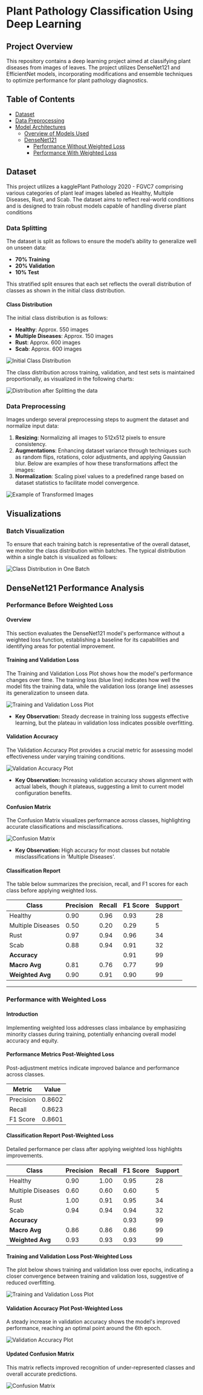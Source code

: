 
# Plant Pathology Classification Using Deep Learning

## Project Overview
This repository contains a deep learning project aimed at classifying plant diseases from images of leaves. The project utilizes DenseNet121 and EfficientNet models, incorporating modifications and ensemble techniques to optimize performance for plant pathology diagnostics.

## Table of Contents
- [Dataset](#dataset)
- [Data Preprocessing](#data-preprocessing)
- [Model Architectures](#model-architectures)
  - [Overview of Models Used](#overview-of-models-used)
  - [DenseNet121](#densenet121)
    - [Performance Without Weighted Loss](#performance-without-weighted-loss)
    - [Performance With Weighted Loss](#performance-with-weighted-loss)



## Dataset

This project utilizes a kagglePlant Pathology 2020 - FGVC7 comprising various categories of plant leaf images labeled as Healthy, Multiple Diseases, Rust, and Scab. The dataset aims to reflect real-world conditions and is designed to train robust models capable of handling diverse plant conditions

### Data Splitting

The dataset is split as follows to ensure the model’s ability to generalize well on unseen data:
- **70% Training**
- **20% Validation**
- **10% Test**

This stratified split ensures that each set reflects the overall distribution of classes as shown in the initial class distribution.

#### Class Distribution
The initial class distribution is as follows:
- **Healthy**: Approx. 550 images
- **Multiple Diseases**: Approx. 150 images
- **Rust**: Approx. 600 images
- **Scab**: Approx. 600 images

![Initial Class Distribution](Images/class_distribution.png)

The class distribution across training, validation, and test sets is maintained proportionally, as visualized in the following charts:

![Distribution after Splitting the data](Images/splitDistribution.png)
### Data Preprocessing

Images undergo several preprocessing steps to augment the dataset and normalize input data:

1. **Resizing**: Normalizing all images to 512x512 pixels to ensure consistency.
2. **Augmentations**: Enhancing dataset variance through techniques such as random flips, rotations, color adjustments, and applying Gaussian blur. Below are examples of how these transformations affect the images:
3. **Normalization**: Scaling pixel values to a predefined range based on dataset statistics to facilitate model convergence.

![Example of Transformed Images](Images/batch_visualization.png)

## Visualizations

### Batch Visualization
To ensure that each training batch is representative of the overall dataset, we monitor the class distribution within batches. The typical distribution within a single batch is visualized as follows:

![Class Distribution in One Batch](Images/batch_distribution.png)

## DenseNet121 Performance Analysis

### Performance Before Weighted Loss

#### Overview
This section evaluates the DenseNet121 model's performance without a weighted loss function, establishing a baseline for its capabilities and identifying areas for potential improvement.

#### Training and Validation Loss
The Training and Validation Loss Plot shows how the model's performance changes over time. The training loss (blue line) indicates how well the model fits the training data, while the validation loss (orange line) assesses its generalization to unseen data.

![Training and Validation Loss Plot](Images/DenseNet_unweighted_loss_plot.png)
- **Key Observation:** Steady decrease in training loss suggests effective learning, but the plateau in validation loss indicates possible overfitting.

#### Validation Accuracy
The Validation Accuracy Plot provides a crucial metric for assessing model effectiveness under varying training conditions.

![Validation Accuracy Plot](Images/DenseNet_unweighted_accuracy_plot.png)
- **Key Observation:** Increasing validation accuracy shows alignment with actual labels, though it plateaus, suggesting a limit to current model configuration benefits.

#### Confusion Matrix
The Confusion Matrix visualizes performance across classes, highlighting accurate classifications and misclassifications.

![Confusion Matrix](Images/DenseNet_unweighted_confusion_plot.png)
- **Key Observation:** High accuracy for most classes but notable misclassifications in 'Multiple Diseases'.

#### Classification Report
The table below summarizes the precision, recall, and F1 scores for each class before applying weighted loss.

| Class               | Precision | Recall | F1 Score | Support |
|---------------------|-----------|--------|----------|---------|
| Healthy             | 0.90      | 0.96   | 0.93     | 28      |
| Multiple Diseases   | 0.50      | 0.20   | 0.29     | 5       |
| Rust                | 0.97      | 0.94   | 0.96     | 34      |
| Scab                | 0.88      | 0.94   | 0.91     | 32      |
| **Accuracy**        |           |        | 0.91     | 99      |
| **Macro Avg**       | 0.81      | 0.76   | 0.77     | 99      |
| **Weighted Avg**    | 0.90      | 0.91   | 0.90     | 99      |

---

### Performance with Weighted Loss

#### Introduction
Implementing weighted loss addresses class imbalance by emphasizing minority classes during training, potentially enhancing overall model accuracy and equity.

#### Performance Metrics Post-Weighted Loss
Post-adjustment metrics indicate improved balance and performance across classes.

| Metric     | Value  |
|------------|--------|
| Precision  | 0.8602 |
| Recall     | 0.8623 |
| F1 Score   | 0.8601 |

#### Classification Report Post-Weighted Loss
Detailed performance per class after applying weighted loss highlights improvements.

| Class               | Precision | Recall | F1 Score | Support |
|---------------------|-----------|--------|----------|---------|
| Healthy             | 0.90      | 1.00   | 0.95     | 28      |
| Multiple Diseases   | 0.60      | 0.60   | 0.60     | 5       |
| Rust                | 1.00      | 0.91   | 0.95     | 34      |
| Scab                | 0.94      | 0.94   | 0.94     | 32      |
| **Accuracy**        |           |        | 0.93     | 99      |
| **Macro Avg**       | 0.86      | 0.86   | 0.86     | 99      |
| **Weighted Avg**    | 0.93      | 0.93   | 0.93     | 99      |

#### Training and Validation Loss Post-Weighted Loss
The plot below shows training and validation loss over epochs, indicating a closer convergence between training and validation loss, suggestive of reduced overfitting.

![Training and Validation Loss Plot](Images/training_plot_weighted_denseNet121.png)

#### Validation Accuracy Plot Post-Weighted Loss
A steady increase in validation accuracy shows the model's improved performance, reaching an optimal point around the 6th epoch.

![Validation Accuracy Plot](Images/validation_accuracy_weighted_denseNet121.png)

#### Updated Confusion Matrix
This matrix reflects improved recognition of under-represented classes and overall accurate predictions.

![Confusion Matrix](Images/Confusion_matrix_weighted_loss.png)

<!-- ## Model Architectures

Detailed customizations are made to the following models to suit specific project needs:

### DenseNet121

Modified to have a custom classifier layer replacing the original fully connected layer to predict four classes.

### EfficientNet B1 & B2

These models are similarly adjusted in their final layers to output four disease categories.

## Training Procedures

Models are trained with a focus on handling class imbalance and optimizing generalization:

- **Loss Function**:  Utilization of Cross-Entropy Loss, class-weighted to mitigate class imbalance effects.
- **Optimizer**: Adam optimizer with an initial learning rate of 0.0001, adjusted by ReduceLROnPlateau on validation loss plateau.
- **Schedulers**: Learning rate adjustments using ReduceLROnPlateau for efficient convergence.

Training involves logging detailed metrics for each epoch to monitor progress and adjust parameters dynamically.

## Evaluation and Results

The models undergo rigorous evaluations using precision, recall, and F1-score metrics, supported by detailed error analysis through confusion matrices:

### Performance Metrics

Performance metrics are extensively discussed, emphasizing class-specific insights and overall model effectiveness.

### Visualizations

We apply Grad-CAM to visualize model decision regions on leaf images, providing insights into model focus areas.

## Usage Example

Here's how to load and use the trained model to predict on new leaf images:

\```python
from torchvision import models
import torch

# Load the model
model = models.densenet121(pretrained=False)
model.load_state_dict(torch.load('path_to_model.pth'))

# Prepare the image
from PIL import Image
from torchvision.transforms import transforms
transform = transforms.Compose([...])
image = Image.open('path_to_leaf_image.jpg').convert('RGB')
input_tensor = transform(image).unsqueeze(0)

# Predict
model.eval()
with torch.no_grad():
    outputs = model(input_tensor)
    _, predicted = outputs.max(1)
    print(f'Predicted class: {predicted.item()}')
\```

## Contributing

Feel free to fork this project, submit pull requests, or send suggestions to improve the code.

## Citations

Please cite this project as follows:

@misc{your_project_name,
  author = {Your Name},
  title = {Project Title},
  year = {2024},
  publisher = {GitHub},
  journal = {GitHub repository},
  howpublished = {\url{https://github.com/your_github}}
}

## License

This project is released under the MIT License. See the LICENSE file for details. -->
